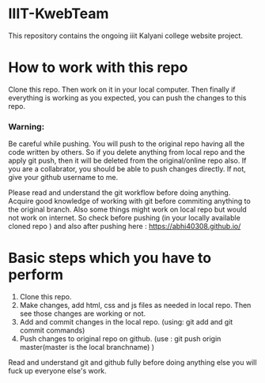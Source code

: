 # IIIT-KwebTeam
This repository contains the ongoing iiit Kalyani college website project.

# How to work with this repo
Clone this repo. Then work on it in your local computer. Then finally if everything is working as you expected, you can push the changes to this repo.

### Warning:
Be careful while pushing. You will push to the original repo having all the code written by others. So if you delete anything from local repo and the apply git push, then it will be deleted from the original/online repo also. If you are a collabrator, you should be able to push changes directly. If not, give your github username to me.

Please read and understand the git workflow before doing anything. Acquire good knowledge of working with git before commiting anything to the original branch. Also some things might work on local repo but would not work on internet. So check before pushing (in your locally available cloned repo ) and also after pushing here : https://abhi40308.github.io/

# Basic steps which you have to perform
1. Clone this repo.
2. Make changes, add html, css and js files as needed in local repo. Then see those changes are working or not. 
3. Add and commit changes in the local repo. (using: git add and git commit commands)
4. Push changes to original repo on github. (use :  git push origin master(master is the local branchname) )

Read and understand git and github fully before doing anything else you will fuck up everyone else's work.
